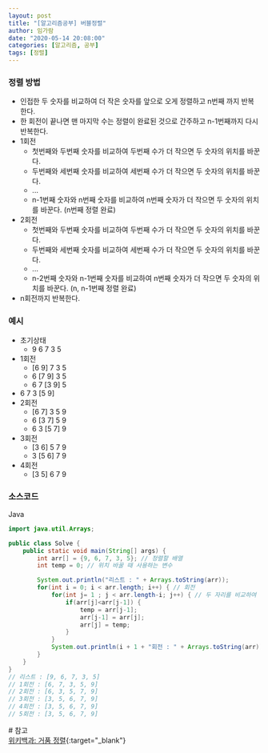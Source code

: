 ```yaml
---
layout: post
title: "[알고리즘공부] 버블정렬"
author: 임가람
date: "2020-05-14 20:08:00"
categories: [알고리즘, 공부]
tags: [정렬]
---
```


### 정렬 방법
- 인접한 두 숫자를 비교하여 더 작은 숫자를 앞으로 오게 정렬하고 n번째 까지 반복한다. 
- 한 회전이 끝나면 맨 마지막 수는 정렬이 완료된 것으로 간주하고 n-1번째까지 다시 반복한다.
- 1회전
    - 첫번째와 두번째 숫자를 비교하여 두번째 수가 더 작으면 두 숫자의 위치를 바꾼다.
    - 두번째와 세번째 숫자를 비교하여 세번째 수가 더 작으면 두 숫자의 위치를 바꾼다.
    - ...
    - n-1번째 숫자와 n번째 숫자를 비교하여 n번째 숫자가 더 작으면 두 숫자의 위치를 바꾼다. (n번째 정렬 완료)
- 2회전
    - 첫번째와 두번째 숫자를 비교하여 두번째 수가 더 작으면 두 숫자의 위치를 바꾼다.
    - 두번째와 세번째 숫자를 비교하여 세번째 수가 더 작으면 두 숫자의 위치를 바꾼다.
    - ...
    - n-2번째 숫자와 n-1번째 숫자를 비교하여 n번째 숫자가 더 작으면 두 숫자의 위치를 바꾼다. (n, n-1번째 정렬 완료)
- n회전까지 반복한다.

### 예시
- 초기상태
    - 9 6 7 3 5
- 1회전
    - [6 9] 7 3 5
    - 6 [7 9] 3 5
    - 6 7 [3 9] 5
- 6 7 3 [5 9]
- 2회전
    - [6 7] 3 5 9
    - 6 [3 7] 5 9
    - 6 3 [5 7] 9
- 3회전
    - [3 6] 5 7 9
    - 3 [5 6] 7 9
- 4회전
    - [3 5] 6 7 9

### 소스코드

Java
```java
import java.util.Arrays;

public class Solve {
    public static void main(String[] args) {
        int arr[] = {9, 6, 7, 3, 5}; // 정렬할 배열
        int temp = 0; // 위치 바꿀 때 사용하는 변수

        System.out.println("리스트 : " + Arrays.toString(arr));        
        for(int i = 0; i < arr.length; i++) { // 회전
            for(int j= 1 ; j < arr.length-i; j++) { // 두 자리를 비교하여 앞의 숫자가 작으면 자리 바꾸기
                if(arr[j]<arr[j-1]) {
                    temp = arr[j-1];
                    arr[j-1] = arr[j];
                    arr[j] = temp;
                }
            }
            System.out.println(i + 1 + "회전 : " + Arrays.toString(arr));
        }
    }
}
// 리스트 : [9, 6, 7, 3, 5]
// 1회전 : [6, 7, 3, 5, 9]
// 2회전 : [6, 3, 5, 7, 9]
// 3회전 : [3, 5, 6, 7, 9]
// 4회전 : [3, 5, 6, 7, 9]
// 5회전 : [3, 5, 6, 7, 9]
```

\# 참고<br>
[위키백과: 거품 정렬](https://ko.wikipedia.org/wiki/거품_정렬){:target="_blank"}